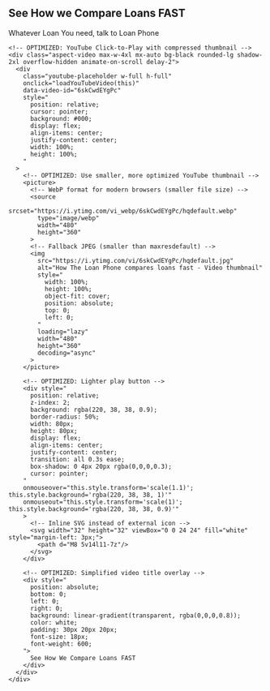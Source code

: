 <!-- REPLACE YOUR YOUTUBE SECTION IN INDEX.MD WITH THIS OPTIMIZED VERSION -->

<section class="py-20 bg-gray-900 text-white">
  <div class="container mx-auto px-6 text-center">
    <h2 class="text-3xl font-bold mb-4 animate-on-scroll">See How we Compare Loans <span class="brand-red">FAST</span></h2>
    <p class="text-gray-300 max-w-3xl mx-auto mb-8 animate-on-scroll delay-1">Whatever Loan You need, talk to Loan Phone</p>
    
    <!-- OPTIMIZED: YouTube Click-to-Play with compressed thumbnail -->
    <div class="aspect-video max-w-4xl mx-auto bg-black rounded-lg shadow-2xl overflow-hidden animate-on-scroll delay-2">
      <div 
        class="youtube-placeholder w-full h-full" 
        onclick="loadYouTubeVideo(this)" 
        data-video-id="6skCwdEYgPc"
        style="
          position: relative;
          cursor: pointer;
          background: #000;
          display: flex;
          align-items: center;
          justify-content: center;
          width: 100%;
          height: 100%;
        "
      >
        <!-- OPTIMIZED: Use smaller, more optimized YouTube thumbnail -->
        <picture>
          <!-- WebP format for modern browsers (smaller file size) -->
          <source 
            srcset="https://i.ytimg.com/vi_webp/6skCwdEYgPc/hqdefault.webp" 
            type="image/webp"
            width="480"
            height="360"
          >
          <!-- Fallback JPEG (smaller than maxresdefault) -->
          <img 
            src="https://i.ytimg.com/vi/6skCwdEYgPc/hqdefault.jpg" 
            alt="How The Loan Phone compares loans fast - Video thumbnail"
            style="
              width: 100%;
              height: 100%;
              object-fit: cover;
              position: absolute;
              top: 0;
              left: 0;
            "
            loading="lazy"
            width="480"
            height="360"
            decoding="async"
          >
        </picture>
        
        <!-- OPTIMIZED: Lighter play button -->
        <div style="
          position: relative;
          z-index: 2;
          background: rgba(220, 38, 38, 0.9);
          border-radius: 50%;
          width: 80px;
          height: 80px;
          display: flex;
          align-items: center;
          justify-content: center;
          transition: all 0.3s ease;
          box-shadow: 0 4px 20px rgba(0,0,0,0.3);
          cursor: pointer;
        " 
        onmouseover="this.style.transform='scale(1.1)'; this.style.background='rgba(220, 38, 38, 1)'"
        onmouseout="this.style.transform='scale(1)'; this.style.background='rgba(220, 38, 38, 0.9)'"
        >
          <!-- Inline SVG instead of external icon -->
          <svg width="32" height="32" viewBox="0 0 24 24" fill="white" style="margin-left: 3px;">
            <path d="M8 5v14l11-7z"/>
          </svg>
        </div>

        <!-- OPTIMIZED: Simplified video title overlay -->
        <div style="
          position: absolute;
          bottom: 0;
          left: 0;
          right: 0;
          background: linear-gradient(transparent, rgba(0,0,0,0.8));
          color: white;
          padding: 30px 20px 20px;
          font-size: 18px;
          font-weight: 600;
        ">
          See How We Compare Loans FAST
        </div>
      </div>
    </div>
  </div>
</section>
